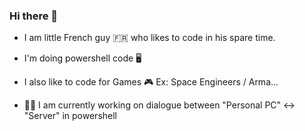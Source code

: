 ### Hi there 👋
- I am little French guy 🇫🇷 who likes to code in his spare time.
- I'm doing powershell code 🖥
- I also like to code for Games 🎮 Ex: Space Engineers / Arma...

- 👨‍🏭 I am currently working on dialogue between "Personal PC" ↔ "Server" in powershell
<!--
**markanlb/markanlb** is a ✨ _special_ ✨ repository because its `README.md` (this file) appears on your GitHub profile.

Here are some ideas to get you started:

- 🔭 I’m currently working on ...
- 🌱 I’m currently learning ...
- 👯 I’m looking to collaborate on ...
- 🤔 I’m looking for help with ...
- 💬 Ask me about ...
- 📫 How to reach me: ...
- 😄 Pronouns: ...
- ⚡ Fun fact: ...
-->
